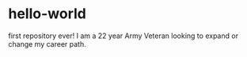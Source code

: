 # hello-world
first repository ever!
I am a 22 year Army Veteran looking to expand or change my career path.
